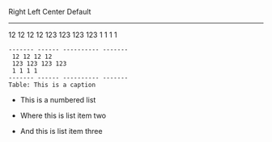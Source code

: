  Right Left Center Default
------- ------ ---------- -------
 12 12 12 12
 123 123 123 123
 1 1 1 1

```
------- ------ ---------- -------
 12 12 12 12
 123 123 123 123
 1 1 1 1
------- ------ ---------- -------
Table: This is a caption
```
* This is a numbered list
- Where this is list item two
* And this is list item three
